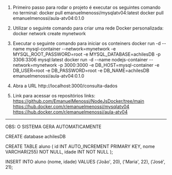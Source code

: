 
1) Primeiro passo para rodar o projeto é executar os seguintes comando no terminal:
docker pull emanuelmenossi/mysqlatv04:latest
docker pull emanuelmenossi/aula-atv04:0.1.0

2) Utilizar o seguinte comando para criar uma rede Docker personalizada:
docker network create mynetwork

3) Executar o seguinte comando para iniciar os conteiners
docker run -d --name mysql-container --network=mynetwork -e MYSQL_ROOT_PASSWORD=root -e MYSQL_DATABASE=achilesDB -p 3306:3306 mysql:latest
docker run -d --name nodejs-container --network=mynetwork -p 3000:3000 -e DB_HOST=mysql-container -e DB_USER=root -e DB_PASSWORD=root -e DB_NAME=achilesDB emanuelmenossi/aula-atv04:0.1.0

4) Abra a URL http://localhost:3000/consulta-dados

5) Link para acessar os repositórios
links: 
https://github.com/EmanuelMenossi/NodeJsDocker/tree/main
https://hub.docker.com/r/emanuelmenossi/mysqlatv04
https://hub.docker.com/r/emanuelmenossi/aula-atv04


--------------------------------------------------------------------
OBS: O SISTEMA GERA AUTOMATICAMENTE

CREATE database achilesDB

CREATE TABLE aluno (
    id INT AUTO_INCREMENT PRIMARY KEY,
    nome VARCHAR(255) NOT NULL,
    idade INT NOT NULL
);

INSERT INTO aluno (nome, idade) VALUES ('João', 20), ('Maria', 22), ('José', 21);
